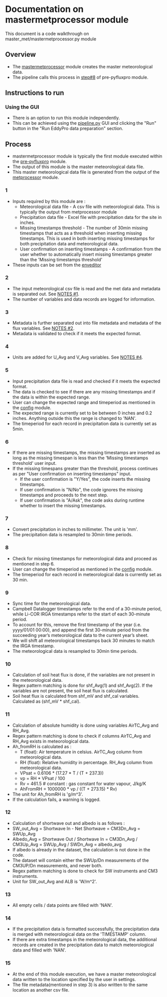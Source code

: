 # Documentation on mastermetprocessor module
This document is a code walkthrough on master_met/mastermetprocessor.py module

## Overview
- The [mastermetprocessor](https://github.com/ncsa/ameriflux-pipeline/blob/develop/ameriflux_pipeline/master_met/mastermetprocessor.py) module creates the master meteorological data.
- The pipeline calls this process in [step#8](https://github.com/ncsa/ameriflux-pipeline/blob/develop/docs/prepyfluxpro.md#8) of pre-pyfluxpro module.

## Instructions to run

### Using the GUI
- There is an option to run this module independently. 
- This can be achieved using the [pipeline.py](https://github.com/ncsa/ameriflux-pipeline/blob/develop/ameriflux_pipeline/pipeline.py) GUI and clicking the "Run" button in the "Run EddyPro data preparation" section.

## Process
- mastermetprocessor module is typically the first module executed within the [pre-pyfluxpro](https://github.com/ncsa/ameriflux-pipeline/blob/develop/docs/prepyfluxpro.md) module.
- The output of this module is the master meteorological data file.
- This master meteorological data file is generated from the output of the [metprocessor](https://github.com/ncsa/ameriflux-pipeline/blob/develop/docs/metprocessor.md) module.

### 1
- Inputs required by this module are :
  - Meteorological data file - A csv file with meteorological data. This is typically the output from metprocessor module
  - Precipitation data file - Excel file with precipitation data for the site in inches.
  - Missing timestamps threshold - The number of 30min missing timestamps that acts as a threshold when inserting missing timestamps. This is used in both inserting missing timestamps for both precipitation data and meteorological data.
  - User confirmation on inserting timestamps - A confirmation from the user whether to automatically insert missing timestamps greater than the 'Missing timestamps threshold'
- These inputs can be set from the [enveditor](https://github.com/ncsa/ameriflux-pipeline/blob/develop/docs/enveditor.md)

### 2
- The input meteorological csv file is read and the met data and metadata is separated out. See [NOTES #1](https://github.com/ncsa/ameriflux-pipeline/blob/develop/NOTES.md#1).
- The number of variables and data records are logged for information.

### 3
- Metadata is further separated out into file metadata and metadata of the flux variables. See [NOTES #2](https://github.com/ncsa/ameriflux-pipeline/blob/develop/NOTES.md#2).
- Metadata is validated to check if it meets the expected format.

### 4
- Units are added for U_Avg and V_Avg variables. See [NOTES #4](https://github.com/ncsa/ameriflux-pipeline/blob/develop/NOTES.md#4).

### 5
- Input precipitation data file is read and checked if it meets the expected format.
- The data is checked to see if there are any missing timestamps and if the data is within the expected range.
- User can change the expected range and timeperiod as mentioned in the [config](https://github.com/ncsa/ameriflux-pipeline/blob/develop/docs/config.md) module.
- The expected range is currently set to be between 0 inches and 0.2 inches. Anything outside this the range is changed to 'NAN'.
- The timeperiod for each record in precipitation data is currently set as 5min.

### 6
- If there are missing timestamps, the missing timestamps are inserted as long as the missing timespan is less than the 'Missing timestamps threshold' user input.
- If the missing timespans greater than the threshold, process continues as per "User confirmation on inserting timestamps" input.
  - If the user confirmation is "Y/Yes", the code inserts the missing timestamps.
  - If user confirmation is "N/No", the code ignores the missing timestamps and proceeds to the next step.
  - If user confirmation is "A/Ask", the code asks during runtime whether to insert the missing timestamps.

### 7
- Convert precipitation in inches to millimeter. The unit is 'mm'.
- The precipitation data is resampled to 30min time periods.

### 8
- Check for missing timestamps for meteorological data and proceed as mentioned in step 6.
- User can change the timeperiod as mentioned in the [config](https://github.com/ncsa/ameriflux-pipeline/blob/develop/docs/config.md) module.
- The timeperiod for each record in meteorological data is currently set as 30 min.

### 9
- Sync time for the meteorological data.
- Campbell Datalogger timestamps refer to the end of a 30-minute period, while Li-COR IRGA timestamps refer to the start of each 30-minute period. 
- To account for this, remove the first timestamp of the year (i.e. yyyy/01/01 00:00), and append the first 30-minute period from the succeeding year’s meteorological data to the current year’s sheet. 
- We will shift all meteorological timestamps back 30 minutes to match the IRGA timestamp.
- The meteorological data is resampled to 30min time periods.

### 10
- Calculation of soil heat flux is done, if the variables are not present in the meteorological data.
- Regex pattern matching is done for shf_Avg(1) and shf_Avg(2). If the variables are not present, the soil heat flux is calculated.
- Soil heat flux is calculated from shf_mV and shf_cal variables. Calculated as (shf_mV * shf_cal).

### 11
- Calculation of absolute humidity is done using variables AirTC_Avg and RH_Avg.
- Regex pattern matching is done to check if columns AirTC_Avg and RH_Avg exists in meteorological data.
- Ah_fromRH is calculated as :
  - T (float): Air temperature in celsius. AirTC_Avg column from meteorological data.
  - RH (float): Relative humidity in percentage. RH_Avg column from meteorological data.
  - VPsat = 0.6106 * (17.27 * T / (T + 237.3))
  - vp = RH * VPsat / 100
  - Rv = 461.5  # constant : gas constant for water vapour, J/kg/K
  - AhFromRH = 1000000 * vp / ((T + 273.15) * Rv)
- The unit for Ah_fromRH is 'g/m^3'.
- If the calculation fails, a warning is logged.

### 12
- Calculation of shortwave out and albedo is as follows :
- SW_out_Avg = Shortwave In - Net Shortwave = CM3Dn_Avg = SWUp_Avg
- Albedo_Avg = Shortwave Out / Shortwave In = CM3Dn_Avg / CM3Up_Avg = SWUp_Avg / SWDn_Avg = albedo_avg
- If albedo is already in the dataset, the calculation is not done in the code.
- The dataset will contain either the SWUp/Dn measurements of the CM3UP/Dn measurements, and never both.
- Regex pattern matching is done to check for SW instruments and CM3 instruments.
- Unit for SW_out_Avg and ALB is 'W/m^2'.

### 13
- All empty cells / data points are filled with 'NAN'.

### 14
- If the precipitation data is formatted successfully, the precipitation data is merged with meteorological data on the 'TIMESTAMP' column.
- If there are extra timestamps in the meteorological data, the additional records are created in the precipitation data to match meteorological data and filled with 'NAN'.

### 15
- At the end of this module execution, we have a master meteorological data written to the location specified by the user in settings.
- The file metadata(mentioned in step 3) is also written to the same location as another csv file.